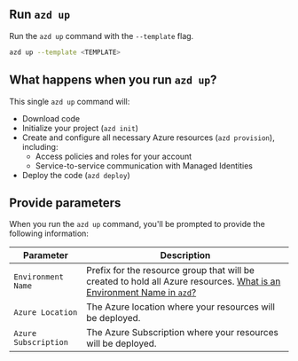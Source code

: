 ## Run `azd up`

Run the `azd up` command with the `--template` flag. 

```bash
azd up --template <TEMPLATE>
```

## What happens when you run `azd up`?

This single `azd up` command will:

- Download code
- Initialize your project (`azd init`)
- Create and configure all necessary Azure resources (`azd provision`), including:
  - Access policies and roles for your account
  - Service-to-service communication with Managed Identities
- Deploy the code (`azd deploy`)

## Provide parameters

When you run the `azd up` command, you'll be prompted to provide the following information:

| Parameter | Description |
| --------- | ----------- |
| `Environment Name` | Prefix for the resource group that will be created to hold all Azure resources. [What is an Environment Name in `azd`?](../faq.yml#what-is-an-environment-name) |
| `Azure Location`   | The Azure location where your resources will be deployed. |
| `Azure Subscription` | The Azure Subscription where your resources will be deployed. |